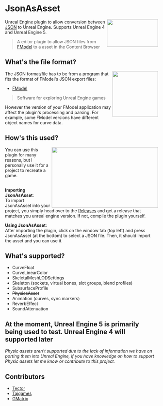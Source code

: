 # JsonAsAsset
<img align="right" width="168" height="90" src="https://user-images.githubusercontent.com/73559984/224509260-48a78275-f5dd-4a20-b0f4-399fb6913d98.png">

Unreal Engine plugin to allow conversion between [JSON](https://www.json.org/json-en.html) to Unreal Engine. Supports Unreal Engine 4 and Unreal Engine 5. 

> A editor plugin to allow JSON files from [FModel](https://fmodel.app) to a asset in the Content Browser

## What's the file format?
<img align="right" width="150" height="150" src="https://raw.githubusercontent.com/4sval/FModel/master/FModel/FModel.ico">
The JSON format/file has to be from a program that fits the format of FModel's JSON export files:

- [FModel](https://fmodel.app)
> Software for exploring Unreal Engine games

However the version of your FModel application may affect the plugin's processing and parsing. For example, some FModel versions have different object names for curve data.

## How's this used?
<img align="right" width="350" height="200" src="https://user-images.githubusercontent.com/73559984/224574869-6365f76f-8684-4788-b3c2-ad9acf832984.gif">
      You can use this plugin for many reasons, but I personally use it for a project to recreate a game.
  <br> <br> 

  **Importing JsonAsAsset**:
 <br> To import JsonAsAsset into your project, you simply head over to the [Releases](https://github.com/Tectors/JsonAsAsset/releases) and get a release that matches you unreal engine version. If not, compile the plugin yourself.
 
   **Using JsonAsAsset**:
 <br> After importing the plugin, click on the window tab (top left) and press JsonAsAsset (at the bottom) to select a JSON file. Then, it should import the asset and you can use it.

## What's supported?
- CurveFloat
- CurveLinearColor
- SkeletalMeshLODSettings
- Skeleton (sockets, virtual bones, slot groups, blend profiles)
- SubsurfaceProfile
- ~~PhysicsAsset~~
- Animation (curves, sync markers)
- ReverbEffect
- SoundAttenuation

## At the moment, Unreal Engine 5 is primarily being used to test. Unreal Engine 4 will supported later 

_Physic assets aren't supported due to the lack of information we have on porting them into Unreal Engine, if you have knowledge on how to support Physic assets let me know or contribute to this project._

## Contributors
- [Tector](https://github.com/Tectors)
- [Tajgames](https://github.com/)
- [GMatrix](https://github.com/GMatrixGames)
